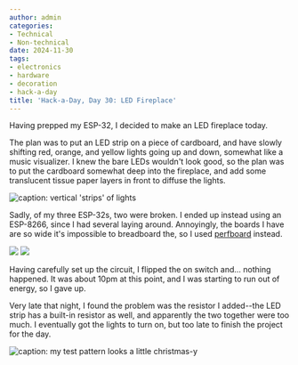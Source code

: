 ```yaml
---
author: admin
categories:
- Technical
- Non-technical
date: 2024-11-30
tags:
- electronics
- hardware
- decoration
- hack-a-day
title: 'Hack-a-Day, Day 30: LED Fireplace'
---
```


Having prepped my ESP-32, I decided to make an LED fireplace today.

The plan was to put an LED strip on a piece of cardboard, and have slowly shifting red, orange, and yellow lights going up and down, somewhat like a music visualizer. I knew the bare LEDs wouldn't look good, so the plan was to put the cardboard somewhat deep into the fireplace, and add some translucent tissue paper layers in front to diffuse the lights.

![caption: vertical 'strips' of lights](fireplace-cardboard.jpg)

Sadly, of my three ESP-32s, two were broken. I ended up instead using an ESP-8266, since I had several laying around. Annoyingly, the boards I have are so wide it's impossible to breadboard the, so I used [perfboard](https://en.wikipedia.org/wiki/Perfboard) instead.

![](fireplace-circuitback.jpg)
![](fireplace-circuitfront.jpg)

Having carefully set up the circuit, I flipped the on switch and... nothing happened. It was about 10pm at this point, and I was starting to run out of energy, so I gave up.

Very late that night, I found the problem was the resistor I added--the LED strip has a built-in resistor as well, and apparently the two together were too much. I eventually got the lights to turn on, but too late to finish the project for the day.

![caption: my test pattern looks a little christmas-y](fireplace-animated.gif)
